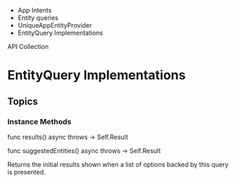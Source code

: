 

- App Intents
- Entity queries
- UniqueAppEntityProvider
-  EntityQuery Implementations 

API Collection

# EntityQuery Implementations

## Topics

### Instance Methods

func results() async throws -> Self.Result

func suggestedEntities() async throws -> Self.Result

Returns the initial results shown when a list of options backed by this query is presented.

